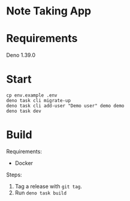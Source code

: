 # Note Taking App

# Requirements

Deno 1.39.0

# Start

```
cp env.example .env
deno task cli migrate-up
deno task cli add-user "Demo user" demo demo
deno task dev
```

# Build

Requirements:

- Docker

Steps:

1. Tag a release with `git tag`.
2. Run `deno task build`
